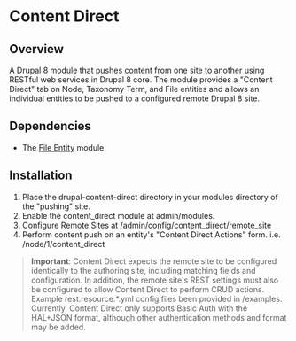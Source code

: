 Content Direct
============
Overview
------------
A Drupal 8 module that pushes content from one site to another using RESTful 
web services in Drupal 8 core. The module provides a "Content Direct" tab on Node, Taxonomy Term, and File entities and 
allows an individual entities to be pushed to a configured remote Drupal 8 site.

Dependencies
-----------
* The [File Entity](https://www.drupal.org/project/file_entity) module 

Installation
-----------
1. Place the drupal-content-direct directory in your modules directory of the "pushing" site.
2. Enable the content_direct module at admin/modules.
3. Configure Remote Sites at /admin/config/content_direct/remote_site
4. Perform content push on an entity's "Content Direct Actions" form. i.e. /node/1/content_direct

> **Important**: Content Direct expects the remote site to be configured identically to the authoring site, including
matching fields and configuration. In addition, the remote site's REST settings must also be configured to allow 
Content Direct to perform CRUD actions. Example rest.resource.*.yml config files been provided in /examples. Currently, 
Content Direct only supports Basic Auth with the HAL+JSON format, although other authentication methods and format
may be added.


